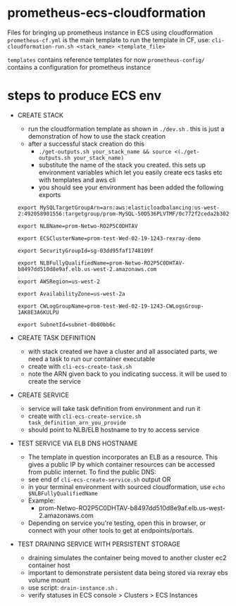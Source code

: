 # prometheus-ecs-cloudformation

Files for bringing up prometheus instance in ECS using cloudformation
`prometheus-cf.yml` is the main template
to run the template in CF, use:
 `cli-cloudformation-run.sh <stack_name> <template_file>`


`templates` contains reference templates for now
`prometheus-config/` contains a configuration for prometheus instance 


# steps to produce ECS env

- CREATE STACK
  - run the cloudformation template as shown in `./dev.sh` . this is just a demonstration of how to use the stack creation
  - after a successful stack creation do this
    - `./get-outputs.sh your_stack_name && source <(./get-outputs.sh your_stack_name)`
    - substitute the name of the stack you created. this sets up environment variables which let you easily create ecs tasks etc with templates and aws cli
    - you should see your environment has been added the following exports

  ```
  export MySQLTargetGroupArn=arn:aws:elasticloadbalancing:us-west-2:492058901556:targetgroup/prom-MySQL-50D536PLVTMF/0c772f2ceda2b302
  
  export NLBName=prom-Netwo-RO2P5C0DHTAV
  
  export ECSClusterName=prom-test-Wed-02-19-1243-rexray-demo
  
  export SecurityGroupId=sg-03dd95faf1748109f
  
  export NLBFullyQualifiedName=prom-Netwo-RO2P5C0DHTAV-b8497dd510d8e9af.elb.us-west-2.amazonaws.com
  
  export AWSRegion=us-west-2
  
  export AvailabilityZone=us-west-2a
  
  export CWLogGroupName=prom-test-Wed-02-19-1243-CWLogsGroup-1AK8E3A6KULPU
  
  export SubnetId=subnet-0b80bb6c
  ```

- CREATE TASK DEFINITION
  - with stack created we have a cluster and all associated parts, we need a task to run our container executable
  - create with `cli-ecs-create-task.sh`
  - note the ARN given back to you indicating success. it will be used to create the service

- CREATE SERVICE
  - service will take task definition from environment and run it
  - create with `cli-ecs-create-service.sh task_definition_arn_you_provide`
  - should point to NLB/ELB hostname to try to access service

- TEST SERVICE VIA ELB DNS HOSTNAME
  - The template in question incorporates an ELB as a resource. This gives a public IP by which container resources can be accessed from public internet. To find the public DNS:
  - see end of `cli-ecs-create-service.sh` output OR
  - in your terminal environment with sourced cloudformation, use `echo $NLBFullyQualifiedName`
  - Example:
    - prom-Netwo-RO2P5C0DHTAV-b8497dd510d8e9af.elb.us-west-2.amazonaws.com
  - Depending on service you're testing, open this in browser, or connect with your other tools to get at endpoints/portals.

- TEST DRAINING SERVICE WITH PERSISTENT STORAGE
  - draining simulates the container being moved to another cluster ec2 container host
  - important to demonstrate persistent data being stored via rexray ebs volume mount
  - use script: `drain-instance.sh` . 
  - verify statuses in ECS console > Clusters > ECS Instances
